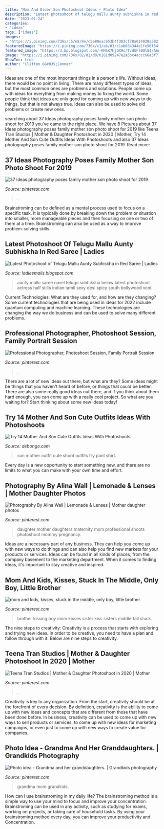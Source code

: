 ```yaml
---
title: "Mom And Older Son Photoshoot Ideas ~ Photo Idea"
description: "Latest photoshoot of telugu mallu aunty subhiskha in red saree"
date: "2023-01-24"
categories:
- "ideas"
tags: ["ideas"]
images:
- "https://i.pinimg.com/736x/c5/e8/9e/c5e89eac953b4f383cf78a014920a582.jpg"
featuredImage: "https://i.pinimg.com/736x/c1/ab/03/c1ab034344e1fe56f54f9ac213a71805--mom-gifts-granddaughters.jpg"
featured_image: "https://3.bp.blogspot.com/-KMaK7hjGX9c/TvdSFl0QlGI/AAAAAAAAL48/1ghBIozKscI/s1600/Latest+Photoshoot+of+Telugu+Mallu+Aunty+Subhiskha+in+Red+Saree+4.jpg"
image: "https://i.pinimg.com/736x/02/81/d0/0281d09247e2a5bc4accc66a3f77b7a7--mother-daughter-photos-mother-daughters.jpg"
ShowToc: true
author: "Clifton O&#039;Conner"
---
```



Ideas are one of the most important things in a person's life. Without ideas, there would be no point in living. There are many different types of ideas, but the most common ones are problems and solutions. People come up with ideas for everything from making money to fixing the world. Some people think that ideas are only good for coming up with new ways to do things, but that is not always true. Ideas can also be used to solve old problems or create new ones.

	

		
searching about 37 Ideas photography poses family mother son photo shoot for 2019 you've came to the right place. We have 8 Pictures about 37 Ideas photography poses family mother son photo shoot for 2019 like Teena Tran Studios | Mother &amp; Daughter Photoshoot in 2020 | Mother, Try 14 Mother And Son Cute Outfits Ideas With Photoshoots and also 37 Ideas photography poses family mother son photo shoot for 2019. Read more:
		
    
## 37 Ideas Photography Poses Family Mother Son Photo Shoot For 2019

<img loading=lazy src="https://i.pinimg.com/736x/96/d8/4f/96d84f3301434a698db867dfc05e6b74.jpg" onerror="this.onerror=null;this.src='https://tse3.mm.bing.net/th?id=OIP.P4bRhjdj3ylue5W0gyc_cQAAAA&amp;pid=15.1';" alt="37 Ideas photography poses family mother son photo shoot for 2019">

_Source: pinterest.com_

>. 

	

Brainstroming can be defined as a mental process used to focus on a specific task. It is typically done by breaking down the problem or situation into smaller, more manageable pieces and then focusing on one or two of them at a time. Brainstroming can also be used as a way to improve problem-solving skills.

    
## Latest Photoshoot Of Telugu Mallu Aunty Subhiskha In Red Saree | Ladies

<img loading=lazy src="https://3.bp.blogspot.com/-KMaK7hjGX9c/TvdSFl0QlGI/AAAAAAAAL48/1ghBIozKscI/s1600/Latest+Photoshoot+of+Telugu+Mallu+Aunty+Subhiskha+in+Red+Saree+4.jpg" onerror="this.onerror=null;this.src='https://tse2.mm.bing.net/th?id=OIP.wkQU5nY30VBUCXGGMzYDrgHaLH&amp;pid=15.1';" alt="Latest Photoshoot of Telugu Mallu Aunty Subhiskha in Red Saree | Ladies">

_Source: ladiesmails.blogspot.com_

>aunty mallu saree navel telugu subhiksha below latest photoshoot actress half stills indian tamil sexy desi spicy south bollywood voni. 

	

Current Technologies: What are they used for, and how are they changing?
Some current technologies that are being used in ideas for 2022 include quantum computing and machine learning. These technologies are changing the way we do business and can be used to solve many different problems.

    
## Professional Photographer, Photoshoot Session, Family Portrait Session

<img loading=lazy src="https://i.pinimg.com/736x/2d/b8/ab/2db8ab63c8e3c21607e1ad1eb2700f77.jpg" onerror="this.onerror=null;this.src='https://tse3.mm.bing.net/th?id=OIP.EHKpPXnOV5dvgspR2ZutAAHaNK&amp;pid=15.1';" alt="Professional Photographer, Photoshoot Session, Family Portrait Session">

_Source: pinterest.com_

>. 

	

There are a lot of new ideas out there, but what are they? Some ideas might be things that you haven't heard of before, or things that could be better. There are also some really good ideas out there, and if you think about them hard enough, you can come up with a really cool project. So what are you waiting for? Start thinking about some new ideas today!

    
## Try 14 Mother And Son Cute Outfits Ideas With Photoshoots

<img loading=lazy src="https://www.debongo.com/wp-content/uploads/2016/04/Cute-Mother-Son-Outfit-Ideas-3.jpg" onerror="this.onerror=null;this.src='https://tse1.mm.bing.net/th?id=OIP.nFr3Da0Exem8kZHBwoZWGgHaHa&amp;pid=15.1';" alt="Try 14 Mother And Son Cute Outfits Ideas With Photoshoots">

_Source: debongo.com_

>son mother outfit cute shoot outfits try pant shirt. 

	

Every day is a new opportunity to start something new, and there are no limits to what you can make with your own time and effort.

    
## Photography By Alina Wall | Lemonade &amp; Lenses | Mother Daughter Photos

<img loading=lazy src="https://i.pinimg.com/736x/02/81/d0/0281d09247e2a5bc4accc66a3f77b7a7--mother-daughter-photos-mother-daughters.jpg" onerror="this.onerror=null;this.src='https://tse3.mm.bing.net/th?id=OIP.80-AGb3abTR0Wp0BigK5xAHaLH&amp;pid=15.1';" alt="Photography By Alina Wall | Lemonade &amp; Lenses | Mother daughter photos">

_Source: pinterest.com_

>daughter mother daughters maternity mom professional shoots photoshoot mommy pregnancy. 

	

Ideas are a necessary part of any business. They can help you come up with new ways to do things and can also help you find new markets for your products or services. Ideas can be found in all kinds of places, from the company basement to the marketing department. When it comes to finding ideas, it's important to stay creative and inspired.

    
## Mom And Kids, Kisses, Stuck In The Middle, Only Boy, Little Brother

<img loading=lazy src="https://i.pinimg.com/736x/5f/a1/b9/5fa1b921b3b35c0bc967f7934ba01016--family-photo-shoots-fall-photos.jpg" onerror="this.onerror=null;this.src='https://tse1.mm.bing.net/th?id=OIP.GTN6B4_dnXbxvIOrasiozAHaE7&amp;pid=15.1';" alt="mom and kids, kisses, stuck in the middle, only boy, little brother">

_Source: pinterest.com_

>brother kissing boy mom kisses sister kiss sisters middle fall stuck. 

	

The nine steps to creativity:
Creativity is a process that starts with exploring and trying new ideas. In order to be creative, you need to have a plan and follow through with it. Below are nine steps to creativity.

    
## Teena Tran Studios | Mother &amp; Daughter Photoshoot In 2020 | Mother

<img loading=lazy src="https://i.pinimg.com/736x/c5/e8/9e/c5e89eac953b4f383cf78a014920a582.jpg" onerror="this.onerror=null;this.src='https://tse4.mm.bing.net/th?id=OIP.L6pMoTD7Oz8mD57ZzWslmAHaJl&amp;pid=15.1';" alt="Teena Tran Studios | Mother &amp; Daughter Photoshoot in 2020 | Mother">

_Source: pinterest.com_

>. 

	

Creativity is key to any organization. From the start, creativity should be at the forefront of every decision. By definition, creativity is the ability to come up with new ideas and concepts that are different from those that have been done before. In business, creativity can be used to come up with new ways to sell products or services, to come up with new ideas for marketing campaigns, or even just to come up with new ways to create value for companies.

    
## Photo Idea - Grandma And Her Granddaughters. | Grandkids Photography

<img loading=lazy src="https://i.pinimg.com/736x/c1/ab/03/c1ab034344e1fe56f54f9ac213a71805--mom-gifts-granddaughters.jpg" onerror="this.onerror=null;this.src='https://tse1.mm.bing.net/th?id=OIP.B-6zp5KM2kgcqKybSfNssAHaLH&amp;pid=15.1';" alt="Photo idea - Grandma and her granddaughters. | Grandkids photography">

_Source: pinterest.com_

>grandma mom grandkids. 

	

How can I use brainstroming in my daily life?
The brainstroming method is a simple way to use your mind to focus and improve your concentration. Brainstroming can be used in any activity, such as studying for exams, working on projects, or taking care of household tasks. By using your brainstroming method every day, you can improve your productivity and Concentration.

